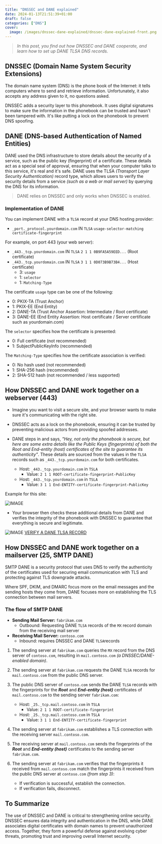 ```yaml
---
title: "DNSSEC and DANE explained"
date: 2024-01-13T21:51:39+01:00
draft: false
categories: ["DNS"]
cover: 
  image: /images/dnssec-dane-explained/dnssec-dane-explained-front.png
---
```


> _In this post, you find out how DNSSEC and DANE cooperate, and learn how to set up DANE TLSA DNS records._


## DNSSEC (Domain Name System Security Extensions)
The domain name system (DNS) is the phone book of the Internet: it tells computers where to send and retrieve information. Unfortunately, it also accepts any address given to it, no questions asked.

DNSSEC adds a security layer to this phonebook. It uses digital signatures to make sure the information in the phonebook can be trusted and hasn't been tampered with. It's like putting a lock on the phonebook to prevent DNS spoofing.

## DANE (DNS-based Authentication of Named Entities)
DANE used the DNS infrastructure to store details about the security of a service, such as the public key (fingerprint) of a certificate. These details act as a special seal of approval, ensuring that when your computer talks to this service, it's real and it's safe. DANE uses the TLSA _(Transport Layer Security Authentication)_ record type, which allows users to verify the security details from a service _(such as a web or mail server)_ by querying the DNS for its information.  

> DANE relies on DNSSEC and only works when DNSSEC is enabled.

### Implementation of DANE
You can implement DANE with a `TLSA` record at your DNS hosting provider:
- `_port._protocol.yourdomain.com` IN `TLSA` `usage-selector-matching certificate-fingerprint`

For example, on port 443 (your web server):
  - `_443._tcp.yourdomain.com` IN `TLSA` `2 1 1 0B9FA5A59EED...` (Root certificate)
  - `_443._tcp.yourdomain.com` IN `TLSA` `3 1 1 0D073B9B73B4...` (Host certificate)
      - 3: `usage`
      - 1: `selector`
      - 1: `Matching-Type`

The certificate `usage` type can be one of the following:
- 0: PKIX-TA (Trust Anchor)
- 1: PKIX-EE (End Entity)
- 2: DANE-TA (Trust Anchor Assertion: Intermediate / Root certificate)
- 3: DANE-EE (End Entity Assertion: Host certificate / Server certificate such as yourdomain.com)

The `selector` specifies how the certificate is presented:
- 0: Full certificate (not recommended)
- 1: SubjectPublicKeyInfo (recommended)

The `Matching-Type` specifies how the certificate association is verified:
- 0: No hash used (not recommended)
- 1: SHA-256 hash (recommended)
- 2: SHA-512 hash (not recommended / less supported)

## How DNSSEC and DANE work together on a webserver (443)
- Imagine you want to visit a secure site, and your browser wants to make sure it's communicating with the right site.

- DNSSEC acts as a lock on the phonebook, ensuring it can be trusted by preventing malicious actors from providing spoofed addresses.

- DANE steps in and says, _"Hey, not only the phonebook is secure, but here are some extra details like the Public Keys (fingerprints) of both the Root and End-entity (host) certificates of the site to guarantee its authenticity"_. These details are sourced from the values in the `TLSA` records such as `_443._tcp.yourdomain.com` for both certificates.

    - Host: `_443._tcp.yourdomain.com` in `TSLA`
        - Value: `2 1 1 ROOT-certificate-fingerprint-PublicKey`
    - Host: `_443._tcp.yourdomain.com` in `TSLA`
        - Value: `3 1 1 End-ENTITY-certificate-fingerprint-PublicKey`

Example for this site:

![IMAGE](/images/dnssec-dane-explained/dnssec-dane-explained-1.png)

- Your browser then checks these additional details from DANE and verifies the integrity of the phonebook with DNSSEC to guarantee that everything is secure and legitimate.

![IMAGE](/images/dnssec-dane-explained/dnssec-dane-explained-2.png)
[VERIFY A DANE TLSA RECORD](https://check.sidnlabs.nl/dane/)

## How DNSSEC and DANE work together on a mailserver (25, SMTP DANE)
SMTP DANE is a security protocol that uses DNS to verify the authenticity of the certificates used for securing email communication with TLS and protecting against TLS downgrade attacks. 

Where SPF, DKIM, and DMARC focus more on the email messages and the sending hosts they come from, DANE focuses more on establishing the TLS connection between mail servers.

### The flow of SMTP DANE
- **Sending Mail Server:** `fabrikam.com` 
    - Outbound: Requesting DANE `TLSA` records of the `MX` record domain from the receiving mail server
- **Receiving Mail Server:** `contoso.com` 
    - Inbound: requires DNSSEC and DANE `TLSA`records

1. The sending server at `fabrikam.com` queries the `MX` record from the DNS server of `contoso.com`, resulting in `mail.contoso.com` _(a DNSSEC/DANE-enabled domain)_.

2. The sending server at `fabrikam.com` requests the DANE `TLSA` records for `mail.contoso.com` from the public DNS server.

3. The public DNS server of `contoso.com` sends the DANE `TLSA` records with the fingerprints for the ***Root*** and ***End-entity (host)*** certificates of `mail.contoso.com` to the sending server `fabrikam.com`:
    - Host: `_25._tcp.mail.contoso.com` in `TSLA`
        - Value: `2 1 1 ROOT-certificate-fingerprint`
    - Host: `_25._tcp.mail.contoso.com` in `TSLA`
        - Value: `3 1 1 End-ENTITY-certificate-fingerprint`

4. The sending server at `fabrikam.com` establishes a TLS connection with the receiving server `mail.contoso.com`.

5. The receiving server at `mail.contoso.com` sends the fingerprints of the ***Root*** and ***End-entity (host)*** certificates to the sending server `fabrikam.com`.

6. The sending server at `fabrikam.com` verifies that the fingerprints it received from `mail.contoso.com` match the fingerprints it received from the public DNS server at `contoso.com` _(from step 3)_:
    - If verification is successful, establish the connection.
    - If verification fails, disconnect.

## To Summarize
The use of DNSSEC and DANE is critical to strengthening online security. DNSSEC ensures data integrity and authentication in the DNS, while DANE associates digital certificates with domain names to prevent unauthorized access. Together, they form a powerful defense against evolving cyber threats, promoting trust and improving overall Internet security.